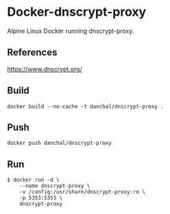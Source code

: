 # Docker-dnscrypt-proxy
Alpine Linux Docker running dnscrypt-proxy.

## References
https://www.dnscrypt.org/

## Build
    docker build --no-cache -t danchal/dnscrypt-proxy .

## Push
    docker push danchal/dnscrypt-proxy

## Run
    $ docker run -d \
        --name dnscrypt-proxy \
        -v /config:/usr/share/dnscrypt-proxy:ro \
        -p 5353:5353 \
        dnscrypt-proxy
